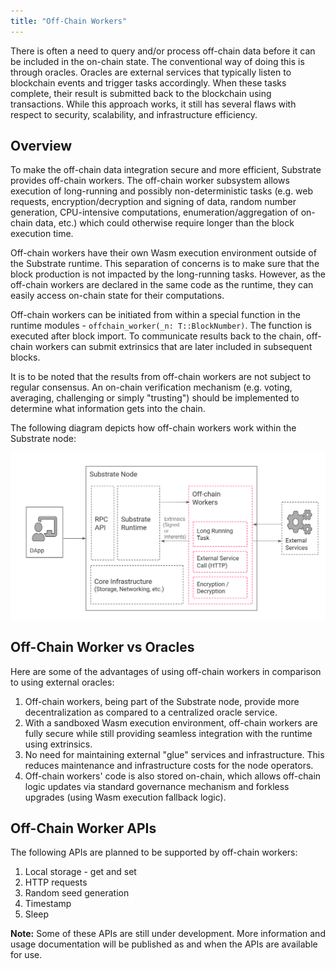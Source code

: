 ```yaml
---
title: "Off-Chain Workers"
---
```


There is often a need to query and/or process off-chain data before it can be included in the on-chain state. The conventional way of doing this is through oracles. Oracles are external services that typically listen to blockchain events and trigger tasks accordingly. When these tasks complete, their result is submitted back to the blockchain using transactions. While this approach works, it still has several flaws with respect to security, scalability, and infrastructure efficiency.

## Overview

To make the off-chain data integration secure and more efficient, Substrate provides off-chain workers. The off-chain worker subsystem allows execution of long-running and possibly non-deterministic tasks (e.g. web requests, encryption/decryption and signing of data, random number generation, CPU-intensive computations, enumeration/aggregation of on-chain data, etc.) which could otherwise require longer than the block execution time.

Off-chain workers have their own Wasm execution environment outside of the Substrate runtime. This separation of concerns is to make sure that the block production is not impacted by the long-running tasks. However, as the off-chain workers are declared in the same code as the runtime, they can easily access on-chain state for their computations.

Off-chain workers can be initiated from within a special function in the runtime modules - `offchain_worker(_n: T::BlockNumber)`. The function is executed after block import. To communicate results back to the chain, off-chain workers can submit extrinsics that are later included in subsequent blocks.

It is to be noted that the results from off-chain workers are not subject to regular consensus. An on-chain verification mechanism (e.g. voting, averaging, challenging or simply "trusting") should be implemented to determine what information gets into the chain.

The following diagram depicts how off-chain workers work within the Substrate node:

![Off-chain Workers](/docs/assets/off-chain-workers.png)

## Off-Chain Worker vs Oracles

Here are some of the advantages of using off-chain workers in comparison to using external oracles:

1. Off-chain workers, being part of the Substrate node, provide more decentralization as compared to a centralized oracle service.
2. With a sandboxed Wasm execution environment, off-chain workers are fully secure while still providing seamless integration with the runtime using extrinsics.
3. No need for maintaining external "glue" services and infrastructure. This reduces maintenance and infrastructure costs for the node operators.
4. Off-chain workers' code is also stored on-chain, which allows off-chain logic updates via standard governance mechanism and forkless upgrades (using Wasm execution fallback logic).

## Off-Chain Worker APIs

The following APIs are planned to be supported by off-chain workers:

1. Local storage - get and set
2. HTTP requests
3. Random seed generation
4. Timestamp
5. Sleep

**Note:** Some of these APIs are still under development. More information and usage documentation will be published as and when the APIs are available for use.

